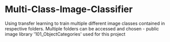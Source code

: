 # Multi-Class-Image-Classifier
Using transfer learning to train multiple different image classes contained in respective folders. Multiple folders can be accessed and chosen - public image library '101_ObjectCategories' used for this project

